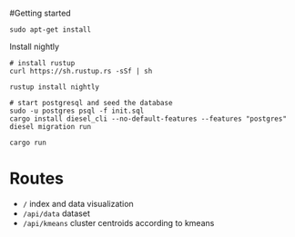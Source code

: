 #Getting started
```
sudo apt-get install 
```

Install nightly

```
# install rustup
curl https://sh.rustup.rs -sSf | sh

rustup install nightly

# start postgresql and seed the database
sudo -u postgres psql -f init.sql
cargo install diesel_cli --no-default-features --features "postgres"
diesel migration run

cargo run
```

# Routes

- ```/``` index and data visualization
- ```/api/data``` dataset
- ```/api/kmeans``` cluster centroids according to kmeans
